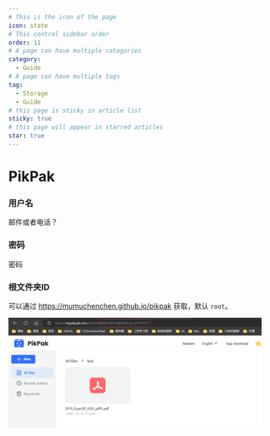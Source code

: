 ```yaml
---
# This is the icon of the page
icon: state
# This control sidebar order
order: 11
# A page can have multiple categories
category:
  - Guide
# A page can have multiple tags
tag:
  - Storage
  - Guide
# this page is sticky in article list
sticky: true
# this page will appear in starred articles
star: true
---
```


# PikPak

### 用户名

邮件或者电话？

### 密码

密码

### 根文件夹ID

可以通过 https://mumuchenchen.github.io/pikpak 获取，默认 `root`。

![image.png](/img/drivers/pikpak.png)
